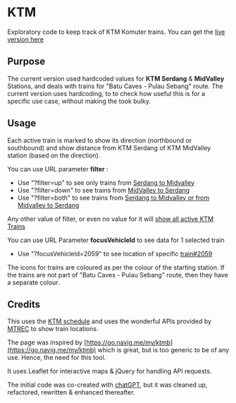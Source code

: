 # KTM
Exploratory code to keep track of KTM Komuter trains. You can get the [live version here](https://arun-ks.github.io/KTM/)

## Purpose
The current version used hardcoded values for **KTM Serdang** & **MidValley** Stations, and deals with trains for "Batu Caves - Pulau Sebang" route.
The current version uses hardcoding, to to check how useful this is for a specific use case, without making the took bulky.

## Usage
Each active train is marked to show its direction (northbound or southbound) and show distance from KTM Serdang of KTM MidValley station (based on the direction).

You can use URL parameter **filter** :
- Use "?filter=up" to see only trains from [Serdang to Midvalley](https://arun-ks.github.io/KTM/?filter=up)
- Use "?filter=down" to see trains from [MidValley to Serdang](https://arun-ks.github.io/KTM/?filter=down)
- Use "?filter=both" to see trains from [Serdang to Midvalley or from Midvalley to Serdang](https://arun-ks.github.io/KTM/?filter=both)

Any other value of filter, or even no value for it will [show all active KTM Trains](https://arun-ks.github.io/KTM/)

You can use URL Parameter **focusVehicleId** to see data for 1 selected train
- Use "?focusVehicleId=2059" to see location of specific [train#2059](https://arun-ks.github.io/KTM/?focusVehicleId=2059)

The icons for trains are coloured as per the colour of the starting station. If the trains are not part of "Batu Caves - Pulau Sebang" route, then they have a separate colour.


## Credits
This uses the [KTM schedule](https://www.ktmb.com.my/TrainTime.html) and uses the wonderful APIs provided by [MTREC](https://www.mtrec.name.my/api.html) to show train locations.

The page was inspired by [https://go.navig.me/my/ktmb](https://go.navig.me/my/ktmb) which is great, but is too generic to be of any use. Hence, the need for this tool.

It uses Leaflet for interactive maps & jQuery for handling API requests. 

The initial code was co-created with [chatGPT](https://chatgpt.com), but it was cleaned up, refactored, rewritten & enhanced thereafter.
